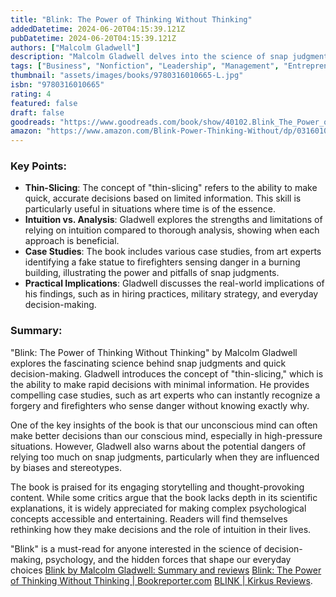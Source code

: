 ```yaml
---
title: "Blink: The Power of Thinking Without Thinking"
addedDatetime: 2024-06-20T04:15:39.121Z
pubDatetime: 2024-06-20T04:15:39.121Z
authors: ["Malcolm Gladwell"]
description: "Malcolm Gladwell delves into the science of snap judgments and the power of thinking without thinking, exploring how we make decisions in the blink of an eye."
tags: ["Business", "Nonfiction", "Leadership", "Management", "Entrepreneurship", "Self Help"]
thumbnail: "assets/images/books/9780316010665-L.jpg"
isbn: "9780316010665"
rating: 4
featured: false
draft: false 
goodreads: "https://www.goodreads.com/book/show/40102.Blink_The_Power_of_Thinking_Without_Thinking"
amazon: "https://www.amazon.com/Blink-Power-Thinking-Without/dp/0316010669"
---
```


### Key Points:

- **Thin-Slicing**: The concept of "thin-slicing" refers to the ability to make quick, accurate decisions based on limited information. This skill is particularly useful in situations where time is of the essence.
- **Intuition vs. Analysis**: Gladwell explores the strengths and limitations of relying on intuition compared to thorough analysis, showing when each approach is beneficial.
- **Case Studies**: The book includes various case studies, from art experts identifying a fake statue to firefighters sensing danger in a burning building, illustrating the power and pitfalls of snap judgments.
- **Practical Implications**: Gladwell discusses the real-world implications of his findings, such as in hiring practices, military strategy, and everyday decision-making.

### Summary:

"Blink: The Power of Thinking Without Thinking" by Malcolm Gladwell explores the fascinating science behind snap judgments and quick decision-making. Gladwell introduces the concept of "thin-slicing," which is the ability to make rapid decisions with minimal information. He provides compelling case studies, such as art experts who can instantly recognize a forgery and firefighters who sense danger without knowing exactly why.

One of the key insights of the book is that our unconscious mind can often make better decisions than our conscious mind, especially in high-pressure situations. However, Gladwell also warns about the potential dangers of relying too much on snap judgments, particularly when they are influenced by biases and stereotypes.

The book is praised for its engaging storytelling and thought-provoking content. While some critics argue that the book lacks depth in its scientific explanations, it is widely appreciated for making complex psychological concepts accessible and entertaining. Readers will find themselves rethinking how they make decisions and the role of intuition in their lives.

"Blink" is a must-read for anyone interested in the science of decision-making, psychology, and the hidden forces that shape our everyday choices [Blink by Malcolm Gladwell: Summary and reviews](https://www.bookbrowse.com/reviews/index.cfm/book_number/1521/Blink) [Blink: The Power of Thinking Without Thinking | Bookreporter.com](https://www.bookreporter.com/reviews/blink-the-power-of-thinking-without-thinking) [BLINK | Kirkus Reviews](https://www.kirkusreviews.com/book-reviews/malcolm-gladwell/blink/).